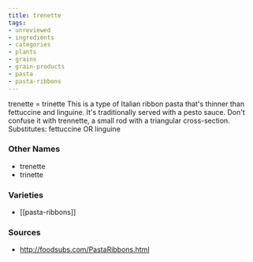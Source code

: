 ```yaml
---
title: trenette
tags:
- unreviewed
- ingredients
- categories
- plants
- grains
- grain-products
- pasta
- pasta-ribbons
---
```

trenette = trinette This is a type of Italian ribbon pasta that's thinner than fettuccine and linguine. It's traditionally served with a pesto sauce. Don't confuse it with trennette, a small rod with a triangular cross-section. Substitutes: fettuccine OR linguine

### Other Names

* trenette
* trinette

### Varieties

* [[pasta-ribbons]]

### Sources
* http://foodsubs.com/PastaRibbons.html
